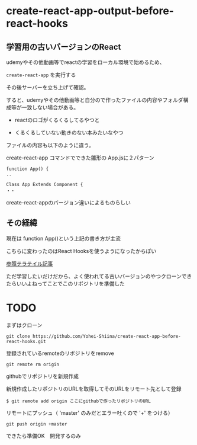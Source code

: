 # create-react-app-output-before-react-hooks
## 学習用の古いバージョンのReact

udemyやその他動画等でreactの学習をローカル環境で始めるため、

`create-react-app` を実行する

その後サーバーを立ち上げて確認。

すると、udemyやその他動画等と自分ので作ったファイルの内容やフォルダ構成等が一致しない場合がある。

- reactのロゴがくるくるしてるやつと

- くるくるしていない動きのない本みたいなやつ

ファイルの内容も以下のように違う。

create-react-app コマンドでできた雛形の App.jsに２パターン

```
function App() {
..
```

```
Class App Extends Component {
・・
```
create-react-appのバージョン違いによるものらしい

## その経緯

現在は function App()という上記の書き方が主流

こちらに変わったのはReact Hooksを使うようになったからぽい

[参照テラテイル記事](https://teratail.com/questions/219832)

ただ学習したいだけだから、よく使われてる古いバージョンのやつクローンできたらいいよねってことでこのリポジトリを準備した

# TODO

まずはクローン
 
`git clone https://github.com/Yohei-Shiina/create-react-app-before-react-hooks.git `

登録されているremoteのリポジトリをremove

`git remote rm origin`

githubでリポジトリを新規作成

新規作成したリポジトリのURLを取得してそのURLをリモート先として登録

`$ git remote add origin ここにgithubで作ったリポジトリのURL`  
  
リモートにプッシュ（ 'master' のみだとエラー吐くので '+' をつける）  
  
`git push origin +master`  
  
できたら準備OK　開発するのみ
